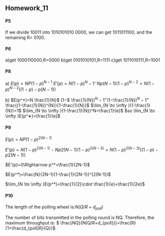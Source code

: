 ## Homework_11

#### P5
If we divide 10011 into 1010101010 0000, we can get 1011011100, and the remaining R= 0100. 
#### P6
a)get 1000110000,R=0000
b)get 0101010101,R=1111
c)get 1011010111,R=1001

#### P8
a)
$E(p)=NP(1-p)^{N-1}$
$E'(p)=N(1-p)^N-1^-Np(N-1)(1-p)^{N-2}=N(1-p)^{N-2}((1-p)-p(N-1))$

b)
$E(p^*)=N \frac{1}{N}$ (1−$ \frac{1}{N}$)^N−1^=(1−$\frac{1}{N}$)^N−1^=$ \frac{(1-\frac{1}{N})^{N}}{1-\frac{1}{N}}$
$\lim_{N \to \infty }(1-\frac{1}{N})=1$
$\lim_{N \to \infty }(1-\frac{1}{N})^N=\frac{1}{e}$
$so \lim_{N \to \infty }E(p^∗)=\frac{1}{e}$

#### P9

$E(p)=NP(1−p)^{2(N−1)}$

$E'(p)=N(1-p)^{2(N-1)}-Np2(N-1)(1-p)^{2(N-3)}=N(1−p)^{2(N−3)}((1−p)-p2(N−1))$

$E'(p)=0\Rightarrow p^*=\frac{1}{2N-1}$

$E(p^*)=\frac{N}{2N-1}(1-\frac{1}{2N-1})^{2(N-1)}$

$\lim_{N \to \infty }E(p^*)=\frac{1}{2}\cdot \frac{1}{e}=\frac{1}{2e}$

#### P10

The length of the polling wheel is:$N(Q/R+d_{poll})$

The number of bits transmitted in the polling round is NQ. Therefore, the maximum throughput is:
$ \frac{NQ}{N(Q/R+d_{poll})}=\frac{R}{1+\frac{d_{poll}R}{Q}}$
